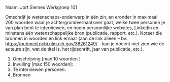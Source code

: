 Naam: Jort Siemes
Werkgroep 101

Omschrijf je wetenschaps-onderwerp in één zin, en eronder in maximaal 200 woorden waar je achtergrondverhaal over gaat, welke twee personen je van plan bent te interviewen, en noem persoonlijke websites, Linkedin en minstens één wetenschappelijke bron (publicatie, rapport, etc.). Noteer die bronnen in woorden én link ernaar (aan de link alleen – bv. https://pubmed.ncbi.nlm.nih.gov/38261249/ - kan je docent niet zien wie de auteurs zijn, wat de titel is, het tijdschrift, jaar van publicatie, etc.). 

1. Omschrijving [max 10 woorden ] 
2. Invulling [max 150 woorden]: 
3. Te interviewen personen:
4. Bronnen